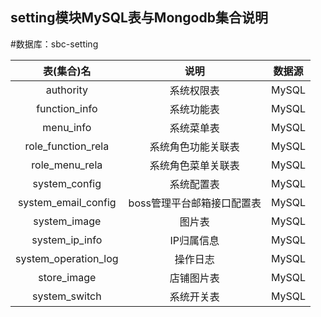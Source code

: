 ## setting模块MySQL表与Mongodb集合说明
#数据库：sbc-setting

 |表(集合)名  |  说明 | 数据源
 |:-----:|  :----: | :----:
authority|系统权限表|MySQL
function_info | 系统功能表 | MySQL
 menu_info | 系统菜单表 | MySQL
role_function_rela |  系统角色功能关联表 | MySQL
role_menu_rela |  系统角色菜单关联表 | MySQL
system_config  |  系统配置表  | MySQL
 system_email_config | boss管理平台邮箱接口配置表 |MySQL
system_image | 图片表 | MySQL
system_ip_info | IP归属信息 | MySQL
system_operation_log| 操作日志 | MySQL
store_image | 店铺图片表 | MySQL
system_switch | 系统开关表 | MySQL